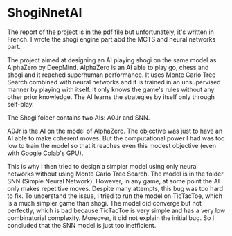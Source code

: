 # ShogiNnetAI

The report of the project is in the pdf file but unfortunately, it's written in French. I wrote the shogi engine part abd the MCTS and neural networks part.

The project aimed at designing an AI playing shogi on the same model as AlphaZero by DeepMind. AlphaZero is an AI able to play go, chess and shogi and it reached superhuman performance. It uses Monte Carlo Tree Search combined with neural networks and it is trained in an unsupervised manner by playing with itself. It only knows the game's rules without any other prior knowledge. The AI learns the strategies by itself only through self-play.

The Shogi folder contains two AIs: A0Jr and SNN.

A0Jr is the AI on the model of AlphaZero. The objective was just to have an AI able to make coherent moves. But the computational power I had was too low to train the model so that it reaches even this modest objective (even with Google Colab's GPU).

This is why I then tried to design a simpler model using only neural networks without using Monte Carlo Tree Search. The model is in the folder SNN (Simple Neural Network). However, in any game, at some point the AI only makes repetitive moves. Despite many attempts, this bug was too hard to fix. To understand the issue, I tried to run the model on TicTacToe, which is a much simpler game than shogi. The model did converge but not perfectly, which is bad because TicTacToe is very simple and has a very low combinatorial complexity. Moreover, it did not explain the initial bug. So I concluded that the SNN model is just too inefficient.
